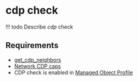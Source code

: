 # cdp check

<!-- prettier-ignore -->
!!! todo
    Describe *cdp* check

## Requirements

* [get_cdp_neighbors](../../scripts-reference/get_cdp_neighbors.md)
* [Network CDP caps](../../caps-reference/network.md#network-cdp)
* CDP check is enabled in [Managed Object Profile](../../concepts/managed-object-profile/index.md)

